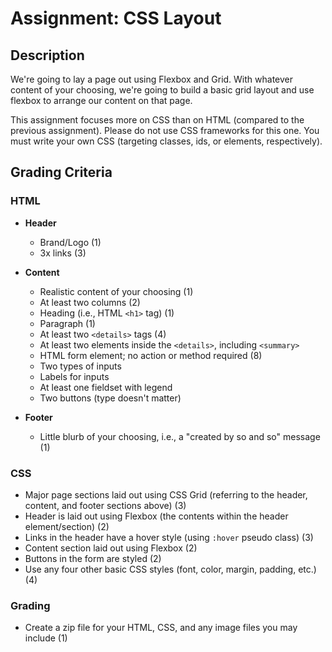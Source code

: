 # Assignment: CSS Layout

## Description

We're going to lay a page out using Flexbox and Grid. With whatever content of your choosing, we're going to build a basic grid layout and use flexbox to arrange our content on that page.

This assignment focuses more on CSS than on HTML (compared to the previous assignment). Please do not use CSS frameworks for this one. You must write your own CSS (targeting classes, ids, or elements, respectively).

## Grading Criteria

### HTML

- **Header**
  - Brand/Logo (1)
  - 3x links (3)

- **Content**
  - Realistic content of your choosing (1)
  - At least two columns (2)
  - Heading (i.e., HTML `<h1>` tag) (1)
  - Paragraph (1)
  - At least two `<details>` tags (4)
  - At least two elements inside the `<details>`, including `<summary>`
  - HTML form element; no action or method required (8)
  - Two types of inputs
  - Labels for inputs
  - At least one fieldset with legend
  - Two buttons (type doesn't matter)
  
- **Footer**
  - Little blurb of your choosing, i.e., a "created by so and so" message (1)

### CSS

- Major page sections laid out using CSS Grid (referring to the header, content, and footer sections above) (3)
- Header is laid out using Flexbox (the contents within the header element/section) (2)
- Links in the header have a hover style (using `:hover` pseudo class) (3)
- Content section laid out using Flexbox (2)
- Buttons in the form are styled (2)
- Use any four other basic CSS styles (font, color, margin, padding, etc.) (4)

### Grading

- Create a zip file for your HTML, CSS, and any image files you may include (1)
